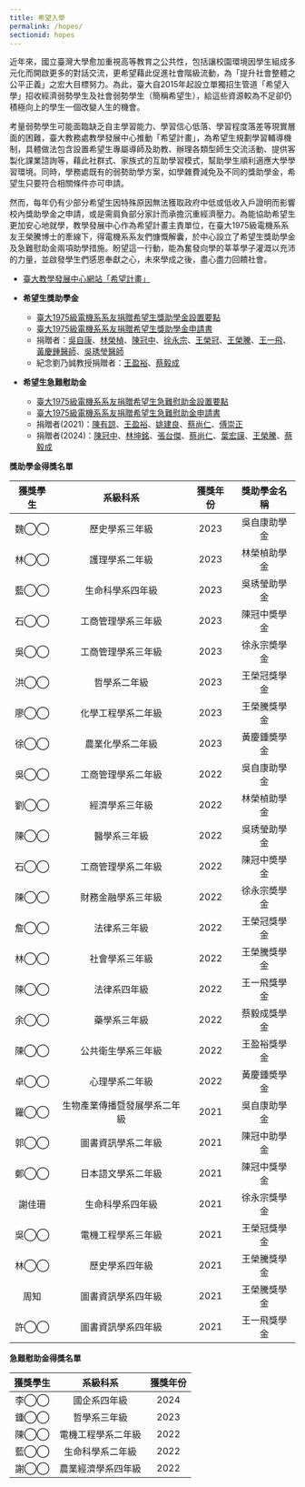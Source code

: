 ```yaml
---
title: 希望入學
permalink: /hopes/
sectionid: hopes
---
```

近年來，國立臺灣大學愈加重視高等教育之公共性，包括讓校園環境因學生組成多元化而開啟更多的對話交流，更希望藉此促進社會階級流動，為「提升社會整體之公平正義」之宏大目標努力。為此，臺大自2015年起設立單獨招生管道「希望入學」招收經濟弱勢學生及社會弱勢學生（簡稱希望生），給這些資源較為不足卻仍積極向上的學生一個改變人生的機會。

考量弱勢學生可能面臨缺乏自主學習能力、學習信心低落、學習程度落差等現實層面的困難，臺大教務處教學發展中心推動「希望計畫」，為希望生規劃學習輔導機制，具體做法包含設置希望生專屬導師及助教、辦理各類型師生交流活動、提供客製化課業諮詢等，藉此社群式、家族式的互助學習模式，幫助學生順利適應大學學習環境。同時，學務處既有的弱勢助學方案，如學雜費減免及不同的獎助學金，希望生只要符合相關條件亦可申請。

然而，每年仍有少部分希望生因特殊原因無法獲取政府中低或低收入戶證明而影響校內獎助學金之申請，或是需肩負部分家計而承擔沉重經濟壓力。為能協助希望生更加安心地就學，教學發展中心作為希望計畫主責單位，在臺大1975級電機系系友王榮騰博士的牽線下，得電機系系友們慷慨解囊，於中心設立了希望生獎助學金及急難慰助金兩項助學措施。盼望這一行動，能為奮發向學的莘莘學子灌溉以充沛的力量，並啟發學生們感恩奉獻之心，未來學成之後，盡心盡力回饋社會。

- [臺大教學發展中心網站「希望計畫」](https://www.dlc.ntu.edu.tw/%e5%b8%8c%e6%9c%9b%e8%a8%88%e7%95%ab/)

- **希望生獎助學金**
  - [臺大1975級電機系系友捐贈希望生獎助學金設置要點](/files/國立臺灣大學一九七五級電機工程學系系友捐贈希望生設置要點修正條文對照表_111學年.pdf)
  - [臺大1975級電機系系友捐贈希望生獎助學金申請書](/files/國立臺灣大學一九七五級電機工程學系系友捐贈希望生獎助學金申請書_111學年.pdf)
  - 捐贈者：[吳自康](/classmates/吳自康/)、[林榮楨](/classmates/林榮楨/)、[陳冠中](/classmates/陳冠中/)、[徐永宗](/classmates/徐永宗/)、[王榮冠](/classmates/王榮冠/)、[王榮騰](/classmates/王榮騰/)、[王一飛](/classmates/王一飛/)、[黃慶鍾醫師](https://www.ntuadf.org/contact-us/)、[吳琇瑩醫師](https://www.ntuadf.org/contact-us/)
  - 紀念劉乃誠教授捐贈者：[王盈裕](/classmates/王盈裕/)、[蔡毅成](/classmates/蔡毅成/)

- **希望生急難慰助金**
  - [臺大1975級電機系系友捐贈希望生急難慰助金設置要點](/files/臺大1975級電機系系友捐贈希望生急難慰助金設置要點_公告版.pdf)
  - [臺大1975級電機系系友捐贈希望生急難慰助金申請書](/files/國立臺灣大學一九七五級電機工程學系系友捐贈希望生獎助學金申請書_111學年.pdf)
  - 捐贈者(2021)：[陳有諒](/classmates/陳有諒/)、[王盈裕](/classmates/王盈裕/)、[姚建良](/classmates/姚建良/)、[蔡尚仁](/classmates/蔡尚仁/)、[傅崇正](/classmates/傅崇正/)
  - 捐贈者(2024)：[陳冠中](/classmates/陳冠中/)、[林坤銘](/classmates/林坤銘/)、[張台傑](/classmates/張台傑/)、[蔡尚仁](/classmates/蔡尚仁/)、[葉宏謨](classmates/葉宏謨/)、[王榮騰](/classmates/王榮騰/)、[蔡毅成](/classmates/蔡毅成/)

**獎助學金得獎名單**

| 獲獎學生 | 系級科系 | 獲獎年份 | 獎助學金名稱 |
|:-----:|:-----:|:-----:|:-----:|
| 魏◯◯ | 歷史學系三年級 | 2023 | 吳自康助學金 |
| 林◯◯ | 護理學系二年級 | 2023 | 林榮楨助學金 |
| 藍◯◯ | 生命科學系四年級 | 2023 | 吳琇瑩助學金 |
| 石◯◯ | 工商管理學系三年級 | 2023 | 陳冠中奬學金 |
| 吳◯◯ | 工商管理學系三年級 | 2023 | 徐永宗奬學金 |
| 洪◯◯ | 哲學系二年級 | 2023 | 王榮冠獎學金 |
| 廖◯◯ | 化學工程學系二年級 | 2023 | 王榮騰獎學金 |
| 徐◯◯ | 農業化學系二年級 | 2023 | 黃慶鍾奬學金 |
| 吳◯◯ | 工商管理學系二年級 | 2022 | 吳自康助學金 |
| 劉◯◯ | 經濟學系三年級 | 2022 | 林榮楨助學金 |
| 陳◯◯ | 醫學系三年級 | 2022 | 吳琇瑩助學金 |
| 石◯◯ | 工商管理學系二年級 | 2022 | 陳冠中奬學金 |
| 陳◯◯ | 財務金融學系三年級 | 2022 | 徐永宗奬學金 |
| 詹◯◯ | 法律系三年級 | 2022 | 王榮冠獎學金 |
| 林◯◯ | 社會學系三年級 | 2022 | 王榮騰獎學金 |
| 陳◯◯ | 法律系四年級 | 2022 | 王一飛獎學金 |
| 余◯◯ | 藥學系三年級 | 2022 | 蔡毅成獎學金 |
| 陳◯◯ | 公共衛生學系三年級 | 2022 | 王盈裕獎學金 |
| 卓◯◯ | 心理學系二年級 | 2022 | 黃慶鍾奬學金 |
| 羅◯◯ | 生物產業傳播暨發展學系二年級 | 2021 | 吳自康助學金 |
| 郭◯◯ | 圖書資訊學系二年級 | 2021 | 陳冠中助學金 |
| 鄭◯◯ | 日本語文學系二年級 | 2021 | 陳冠中獎學金 |
| 謝佳珊 | 生命科學系四年級 | 2021 | 徐永宗獎學金 |
| 吳◯◯ | 電機工程學系三年級 | 2021 | 王榮冠獎學金 |
| 林◯◯ | 歷史學系四年級 | 2021 | 王榮騰獎學金 |
| 周知 | 圖書資訊學系四年級 | 2021 | 王榮騰獎學金 |
| 許◯◯ | 圖書資訊學系四年級 | 2021 | 王一飛獎學金 |


**急難慰助金得獎名單**

| 獲獎學生 | 系級科系 | 獲獎年份 |
|:-----:|:-----:|:-----:|
| 李◯◯ | 國企系四年級 | 2024 |
| 鍾◯◯ | 哲學系三年級 | 2023 |
| 陳◯◯ | 電機工程學系二年級 | 2022 |
| 藍◯◯ | 生命科學系二年級 | 2022 |
| 謝◯◯ | 農業經濟學系四年級 | 2022 |
